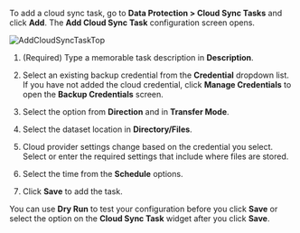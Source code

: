 ---
---

To add a cloud sync task, go to **Data Protection > Cloud Sync Tasks** and click **Add**. The **Add Cloud Sync Task** configuration screen opens.

![AddCloudSyncTaskTop](/images/SCALE/23.10/AddCloudSyncTaskTop.png "Adding a Cloud Sync Task")

1. (Required) Type a memorable task description in **Description**. 

2. Select an existing backup credential from the **Credential** dropdown list. 
   If you have not added the cloud credential, click **Manage Credentials** to open the **Backup Credentials** screen. 

3. Select the option from **Direction** and in **Transfer Mode**.

4. Select the dataset location in **Directory/Files**.

5. Cloud provider settings change based on the credential you select. Select or enter the required settings that include where files are stored.

6. Select the time from the **Schedule** options.

7. Click **Save** to add the task.

You can use **Dry Run** to test your configuration before you click **Save** or select the option on the **Cloud Sync Task** widget after you click **Save**.